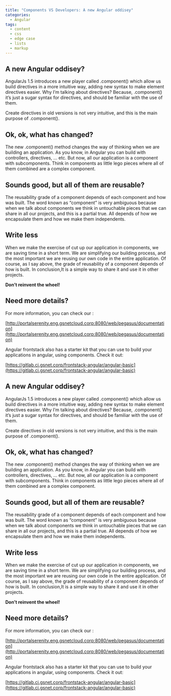 ```yaml
---
title: "Components VS Developers: A new Angular oddisey"
categories:
  - Angular
tags:
  - content
  - css
  - edge case
  - lists
  - markup
---
```



A new Angular oddisey?
----------------------


AngularJs 1.5 introduces a new player called .component() which allow us build directives in a more intuitive way, adding new syntax to make element directives easier. Why I’m talking about directives? Because, .component() it’s just a sugar syntax for directives, and should be familiar with the use of them.

Create directives in old versions is not very intuitive, and this is the main purpose of .component().

 

Ok, ok, what has changed?
-------------------------

The new .component() method changes the way of thinking when we are
building an application. As you know, in Angular you can build with
controllers, directives, … etc. But now, all our application is a
component with subcomponents. Think in components as little lego pieces
where all of them combined are a complex component.

Sounds good, but all of them are reusable?
------------------------------------------

The reusability grade of a component depends of each component and how
was built. The word known as “component” is very ambiguous because when
we talk about components we think in untouchable pieces that we can
share in all our projects, and this is a partial true. All depends of
how we encapsulate them and how we make them independents.

 

Write less
----------

When we make the exercise of cut up our application in components, we
are saving time in a short term. We are simplifying our building
process, and the most important we are reusing our own code in the
entire application. Of course, as I say above, the grade of reusability
of a component depends of how is built. In conclusion,It is a simple way
to share it and use it in other projects.

**Don’t reinvent the wheel!**

 

Need more details?
------------------

For more information, you can check our :

[http://portalserenity.eng.gsnetcloud.corp:8080/web/pegasus/documentation](http://portalserenity.eng.gsnetcloud.corp:8080/web/pegasus/documentation) 

Angular frontstack also has a starter kit that you can use to build your applications in angular, using components. Check it out:

[https://gitlab.ci.gsnet.corp/frontstack-angular/angular-basic](https://gitlab.ci.gsnet.corp/frontstack-angular/angular-basic)

A new Angular oddisey?
----------------------


AngularJs 1.5 introduces a new player called .component() which allow us build directives in a more intuitive way, adding new syntax to make element directives easier. Why I’m talking about directives? Because, .component() it’s just a sugar syntax for directives, and should be familiar with the use of them.

Create directives in old versions is not very intuitive, and this is the main purpose of .component().

 

Ok, ok, what has changed?
-------------------------

The new .component() method changes the way of thinking when we are
building an application. As you know, in Angular you can build with
controllers, directives, … etc. But now, all our application is a
component with subcomponents. Think in components as little lego pieces
where all of them combined are a complex component.

Sounds good, but all of them are reusable?
------------------------------------------

The reusability grade of a component depends of each component and how
was built. The word known as “component” is very ambiguous because when
we talk about components we think in untouchable pieces that we can
share in all our projects, and this is a partial true. All depends of
how we encapsulate them and how we make them independents.

 

Write less
----------

When we make the exercise of cut up our application in components, we
are saving time in a short term. We are simplifying our building
process, and the most important we are reusing our own code in the
entire application. Of course, as I say above, the grade of reusability
of a component depends of how is built. In conclusion,It is a simple way
to share it and use it in other projects.

**Don’t reinvent the wheel!**

 

Need more details?
------------------

For more information, you can check our :

[http://portalserenity.eng.gsnetcloud.corp:8080/web/pegasus/documentation](http://portalserenity.eng.gsnetcloud.corp:8080/web/pegasus/documentation) 

Angular frontstack also has a starter kit that you can use to build your applications in angular, using components. Check it out:

[https://gitlab.ci.gsnet.corp/frontstack-angular/angular-basic](https://gitlab.ci.gsnet.corp/frontstack-angular/angular-basic)
